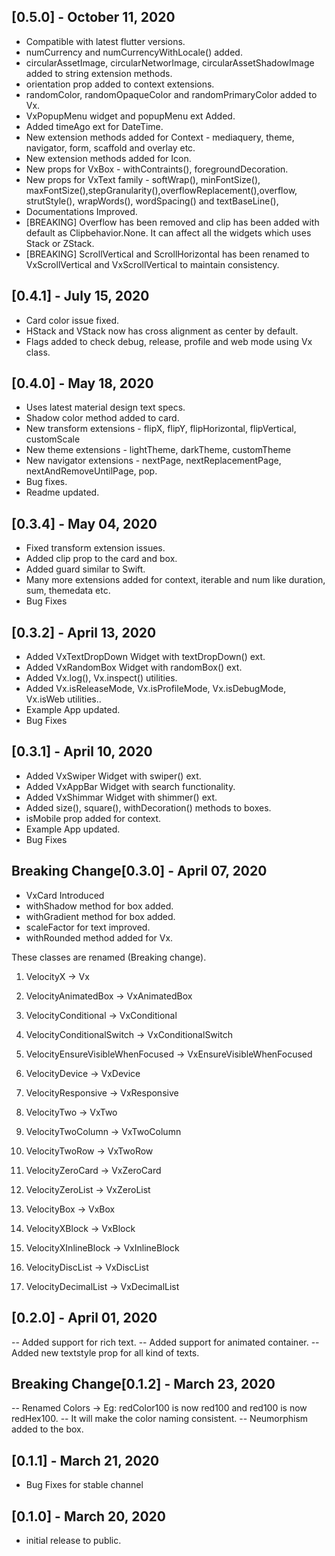 ## [0.5.0] - October 11, 2020

- Compatible with latest flutter versions.
- numCurrency and numCurrencyWithLocale() added.
- circularAssetImage, circularNetworImage, circularAssetShadowImage added to string extension methods.
- orientation prop added to context extensions.
- randomColor, randomOpaqueColor and randomPrimaryColor added to Vx.
- VxPopupMenu widget and popupMenu ext Added.
- Added timeAgo ext for DateTime.
- New extension methods added for Context - mediaquery, theme, navigator, form, scaffold and overlay etc.
- New extension methods added for Icon.
- New props for VxBox - withContraints(), foregroundDecoration.
- New props for VxText family - softWrap(), minFontSize(), maxFontSize(),stepGranularity(),overflowReplacement(),overflow, strutStyle(), wrapWords(), wordSpacing() and textBaseLine(),
- Documentations Improved.
- [BREAKING] Overflow has been removed and clip has been added with default as Clipbehavior.None. It can affect all the widgets which uses Stack or ZStack.
- [BREAKING] ScrollVertical and ScrollHorizontal has been renamed to VxScrollVertical and VxScrollVertical to maintain consistency.

## [0.4.1] - July 15, 2020

- Card color issue fixed.
- HStack and VStack now has cross alignment as center by default.
- Flags added to check debug, release, profile and web mode using Vx class.

## [0.4.0] - May 18, 2020

- Uses latest material design text specs.
- Shadow color method added to card.
- New transform extensions - flipX, flipY, flipHorizontal, flipVertical, customScale
- New theme extensions - lightTheme, darkTheme, customTheme
- New navigator extensions - nextPage, nextReplacementPage, nextAndRemoveUntilPage, pop.
- Bug fixes.
- Readme updated.

## [0.3.4] - May 04, 2020

- Fixed transform extension issues.
- Added clip prop to the card and box.
- Added guard similar to Swift.
- Many more extensions added for context, iterable and num like duration, sum, themedata etc.
- Bug Fixes

## [0.3.2] - April 13, 2020

- Added VxTextDropDown Widget with textDropDown() ext.
- Added VxRandomBox Widget with randomBox() ext.
- Added Vx.log(), Vx.inspect() utilities.
- Added Vx.isReleaseMode, Vx.isProfileMode, Vx.isDebugMode, Vx.isWeb utilities..
- Example App updated.
- Bug Fixes

## [0.3.1] - April 10, 2020

- Added VxSwiper Widget with swiper() ext.
- Added VxAppBar Widget with search functionality.
- Added VxShimmar Widget with shimmer() ext.
- Added size(), square(), withDecoration() methods to boxes.
- isMobile prop added for context.
- Example App updated.
- Bug Fixes

## Breaking Change[0.3.0] - April 07, 2020

- VxCard Introduced
- withShadow method for box added.
- withGradient method for box added.
- scaleFactor for text improved.
- withRounded method added for Vx.

These classes are renamed (Breaking change).

1. VelocityX -> Vx

1. VelocityAnimatedBox -> VxAnimatedBox
1. VelocityConditional -> VxConditional
1. VelocityConditionalSwitch -> VxConditionalSwitch
1. VelocityEnsureVisibleWhenFocused -> VxEnsureVisibleWhenFocused

1. VelocityDevice -> VxDevice
1. VelocityResponsive -> VxResponsive
1. VelocityTwo -> VxTwo
1. VelocityTwoColumn -> VxTwoColumn
1. VelocityTwoRow -> VxTwoRow
1. VelocityZeroCard -> VxZeroCard
1. VelocityZeroList -> VxZeroList

1. VelocityBox -> VxBox
1. VelocityXBlock -> VxBlock
1. VelocityXInlineBlock -> VxInlineBlock
1. VelocityDiscList -> VxDiscList
1. VelocityDecimalList -> VxDecimalList

## [0.2.0] - April 01, 2020

-- Added support for rich text.
-- Added support for animated container.
-- Added new textstyle prop for all kind of texts.

## Breaking Change[0.1.2] - March 23, 2020

-- Renamed Colors -> Eg: redColor100 is now red100 and red100 is now redHex100.
-- It will make the color naming consistent.
-- Neumorphism added to the box.

## [0.1.1] - March 21, 2020

- Bug Fixes for stable channel

## [0.1.0] - March 20, 2020

- initial release to public.
